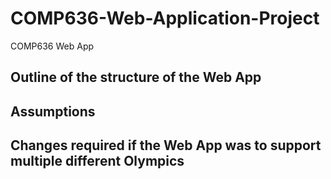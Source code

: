 # COMP636-Web-Application-Project
COMP636 Web App

## Outline of the structure of the Web App


## Assumptions


## Changes required if the Web App was to support multiple different Olympics
